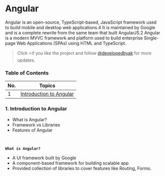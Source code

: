 # Angular

<P>Angular is an open-source, TypeScript-based, JavaScript framework used to build mobile and desktop web applications.4 It is maintained by Google and is a complete rewrite from the same team that built AngularJS.2 Angular is a modern MVVC framework and platform used to build enterprise Single-page Web Applications (SPAs) using HTML and TypeScript.</P>

> Click :star:if you like the project and follow [@developedbyak](https://twitter.com/developedbyak) for more updates.

### Table of Contents

| No. | Topics                                                |
| --- | ----------------------------------------------------- |
| 1   | [Introduction to Angular](#1-introduction-to-angular) |

### 1. Introduction to Angular

-   What is Angular?
-   Framework vs Libraries
-   Features of Angular

<br>

**`What is Angular?`**<br>

-   A UI framework built by Google
-   A component-based framework for building scalable app
-   Provided collection of libraries to cover features like Routing, Forms.

<!-- **[⬆ Back to Top](#table-of-contents)** -->
